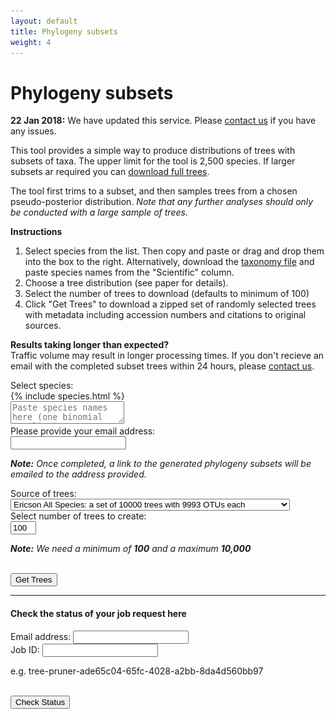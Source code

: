 ```yaml
---
layout: default
title: Phylogeny subsets
weight: 4
---
```




Phylogeny subsets
=================


<div class="alert alert-warning">
  <p><b>22 Jan 2018:</b> We have updated this service. Please <a href="mailto:support@birdtree.org">contact us</a> if you have any issues.</p>
</div>


This tool provides a simple way to produce distributions of trees with subsets
of taxa. The upper limit for the tool is 2,500 species. If larger subsets ar
required you can [download full trees](https://data.vertlife.org/).

The tool first trims to a subset, and then samples trees from a chosen
pseudo-posterior distribution. *Note that any further analyses should only
be conducted with a large sample of trees.*

**Instructions**

1. Select species from the list. Then copy and paste or drag and drop
them into the box to the right. Alternatively, download the [taxonomy file](https://data.vertlife.org/birdtree/BLIOCPhyloMasterTax.csv)
and paste species names from the "Scientific" column.  
2. Choose a tree distribution (see paper for details).  
3. Select the number of trees to download (defaults to minimum of 100)  
4. Click "Get Trees" to download a zipped set of randomly selected
trees with metadata including accession numbers and citations to original  
sources.  

<div class="well well-sm">
  <p>
    <strong>Results taking longer than expected? </strong>
    <br />Traffic volume may result in longer processing times. If you don't recieve an email with the completed subset trees within 24 hours, please <a href="mailto:support@birdtree.org">contact us</a>.
  </p>
</div>

<div class="container well well-lg">
  <div class="row">
    <form class="col-md-9">
      <div class="form-group">
        <label for="treeset">Select species: </label>
        <div class="row">
          <div class="speciesContainer col-md-5">
            {% include species.html %}
          </div>
          <div class="selectedContainer col-md-5">
            <textarea id="selected" placeholder="Paste species names here (one binomial per line)."></textarea>
          </div>
        </div>
      </div>
    </form>
  </div>
  <div class="row">
    <form class="form-horizontal col-md-9">
      <div class="form-group">
        <label for="email" class="col-sm-5 control-label">Please provide your email address: </label>
        <div class="col-sm-7">
          <input type="text" class="form-control input-sm" name="email" id="email">
          <p class="help-block"><em><strong>Note:</strong> Once completed, a link to the generated phylogeny subsets will be emailed to the address provided.</em></p>
        </div>
      </div>
      <div class="form-group">
        <label for="treeset" class="col-sm-5 control-label">Source of trees: </label>
        <div class="col-sm-7">
          <select name="treeset" id="treeset" class="form-control input-sm">
             <option selected="selected" value="EricsonStage2Full">Ericson All Species: a set of 10000 trees with 9993 OTUs each </option>
             <option value="EricsonStage1Full">Ericson Sequenced Species: a set of 10000 trees with 6670 OTUs each </option>
             <option value="HackettStage2Full">Hackett All Species: a set of 10000 trees with 9993 OTUs each </option>
             <option value="HackettStage1Full">Hackett Sequenced Species: a set of 10000 trees with 6670 OTUs each </option>
             <option value="Stage2_DecisiveParrot">Stage2 Parrot</option>
             <option value="Stage2_FPTrees_EricsonDecisive">Stage2 FP Trees Ericson</option>
             <option value="Stage2_FPTrees_HackettDecisive">Stage2 FP Trees Hackett</option>
             <option value="Stage2_MayrAll_Ericson_decisive">Stage2 MayrAll Ericson</option>
             <option value="Stage2_MayrParSho_Ericson_decisive">Stage2 MayrParSho Ericson</option>
             <option value="Stage2_MayrAll_Hackett_decisive">Stage2 MayrAll Hackett</option>
             <option value="Stage2_MayrParSho_Hackett_decisive">Stage2 MayrParSho Hackett</option>
          </select>
        </div>
      </div>
      <div class="form-group">
        <label for="treenum" class="col-sm-5 control-label">Select number of trees to create: </label>
        <div class="col-sm-7">
          <input id="treenum" type="text" size="2" class="form-control input-sm" value="100">
          <p class="help-block"><em><strong>Note:</strong> We need a minimum of <strong>100</strong> and a maximum <strong>10,000</strong></em></p>
        </div>
      </div>
      <div class="form-group">
        <div class="col-sm-5">&nbsp;</div>
        <div class="col-sm-7">
          <button type="button" class="btn btn-default btn-sm" id="btnGetTrees">Get Trees</button>
          <span><img id="loading" src="/images/loading.gif" onload="$(this).toggle(false)" style="display: none;" /></span>
        </div>
      </div>
      <div id="status" class="form-group"></div>
    </form>
  </div>
  <hr />
  <h4>Check the status of your job request here</h4>
  <div>
    <div class="row">
      <div class="col-xs-4">
        <label for="emailStatus">Email address: </label>
        <input type="text" class="form-control input-sm" name="emailStatus" id="emailStatus" value="">
      </div>
      <div class="col-xs-5">
        <label for="jobid">Job ID: </label>
        <input type="text" class="form-control input-sm" name="jobid" id="jobid" value="">
        <p class="help-block">e.g. tree-pruner-ade65c04-65fc-4028-a2bb-8da4d560bb97</p>
      </div>
      <div class="col-xs-3">
        <div>&nbsp;</div>
        <button type="button" class="btn btn-default btn-sm" id="btnStatus">Check Status</button>
        <span><img id="loadingCheck" src="/images/loading.gif" onload="$(this).toggle(false)" style="display: none;" /></span>
      </div>
    </div>
    <div id="statusCheck" class="col-md-9"></div>
  </div>
</div>
